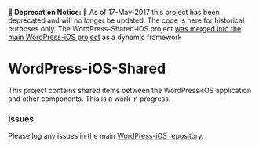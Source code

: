 **🚨 Deprecation Notice: 🚨** As of 17-May-2017 this project has been deprecated and will no longer be updated. The code is here for historical purposes only. The WordPress-Shared-iOS project [was merged into the main WordPress-iOS project](https://github.com/wordpress-mobile/WordPress-iOS/issues/7151) as a dynamic framework

WordPress-iOS-Shared
======================

This project contains shared items between the WordPress-iOS application and other components.  This is a work in progress.


### Issues
Please log any issues in the main [WordPress-iOS repository](https://github.com/wordpress-mobile/WordPress-iOS/issues).
